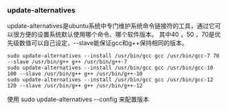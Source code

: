 ### update-alternatives
update-alternatives是ubuntu系统中专门维护系统命令链接符的工具，通过它可以很方便的设置系统默认使用哪个命令、哪个软件版本。
其中40 ，50 ，70是优先级数值可以自己设定，--slave能保证gcc和g++保持相同的版本。
```
sudo update-alternatives --install /usr/bin/gcc gcc /usr/bin/gcc-7 70 --slave /usr/bin/g++ g++ /usr/bin/g++-7
sudo update-alternatives --install /usr/bin/gcc gcc /usr/bin/gcc-10 100 --slave /usr/bin/g++ g++ /usr/bin/g++-10
sudo update-alternatives --install /usr/bin/gcc gcc /usr/bin/gcc-12 120 --slave /usr/bin/g++ g++ /usr/bin/g++-12
```
使用 sudo update-alternatives --config 来配置版本